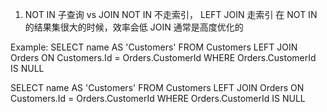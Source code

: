 1. NOT IN 子查询 vs JOIN
NOT IN 不走索引，
LEFT JOIN 走索引
在 NOT IN 的结果集很大的时候，效率会低
JOIN 通常是高度优化的

Example:
SELECT name AS 'Customers'
FROM Customers
LEFT JOIN Orders ON Customers.Id = Orders.CustomerId
WHERE Orders.CustomerId IS NULL

SELECT name AS 'Customers'
FROM Customers
LEFT JOIN Orders ON Customers.Id = Orders.CustomerId
WHERE Orders.CustomerId IS NULL

